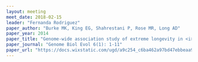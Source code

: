 ```yaml
---
layout: meeting
meet_date: 2018-02-15
leader: "Fernanda Rodriguez"
paper_author: "Burke MK, King EG, Shahrestani P, Rose MR, Long AD"
paper_year: 2014
paper_title: "Genome-wide association study of extreme longevity in <i>Drosophila melanogaster</i>"
paper_journal: "Genome Biol Evol 6(1): 1-11"
paper_url: "https://docs.wixstatic.com/ugd/a9c254_c6ba462a97bd47ebbeaa9af264ea1f4f.pdf"
---
```

